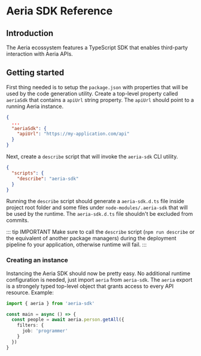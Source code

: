 # Aeria SDK Reference

## Introduction

The Aeria ecossystem features a TypeScript SDK that enables third-party interaction with Aeria APIs.


## Getting started

First thing needed is to setup the `package.json` with properties that will be used by the code generation utility. Create a top-level property called `aeriaSdk` that contains a `apiUrl` string property. The `apiUrl` should point to a running Aeria instance.

```json
{
  ...
  "aeriaSdk": {
    "apiUrl": "https://my-application.com/api"
  }
}
```

Next, create a `describe` script that will invoke the `aeria-sdk` CLI utility.

```json
{
  "scripts": {
    "describe": "aeria-sdk"
  }
}
```

Running the `describe` script should generate a `aeria-sdk.d.ts` file inside project root folder and some files under `node-modules/.aeria-sdk` that will be used by the runtime. The `aeria-sdk.d.ts` file shouldn't be excluded from commits.

::: tip IMPORTANT
Make sure to call the `describe` script (`npm run describe` or the equivalent of another package managers) during the deployment pipeline fo your application, otherwise runtime will fail.
:::

### Creating an instance

Instancing the Aeria SDK should now be pretty easy. No additional runtime configuration is needed, just import `aeria` from `aeria-sdk`. The `aeria` export is a strongely typed top-level object that grants access to every API resource. Example:

```typescript
import { aeria } from 'aeria-sdk'

const main = async () => {
  const people = await aeria.person.getAll({
    filters: {
      job: 'programmer'
    }
  })
}
```

